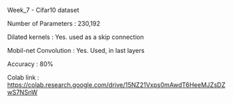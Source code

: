 Week_7 - Cifar10 dataset

Number of Parameters  : 230,192

Dilated kernels       : Yes. used as a skip connection

Mobil-net Convolution : Yes. Used, in last layers

Accuracy              : 80%


Colab link : https://colab.research.google.com/drive/15NZ21Vxps0mAwdT6HeeMJZsDZwS7NSnW
